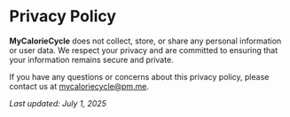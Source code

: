 # Privacy Policy

**MyCalorieCycle** does not collect, store, or share any personal information or user data. We respect your privacy and are committed to ensuring that your information remains secure and private.

If you have any questions or concerns about this privacy policy, please contact us at [mycaloriecycle@pm.me](mailto:mycaloriecycle@pm.me).

_Last updated: July 1, 2025_ 